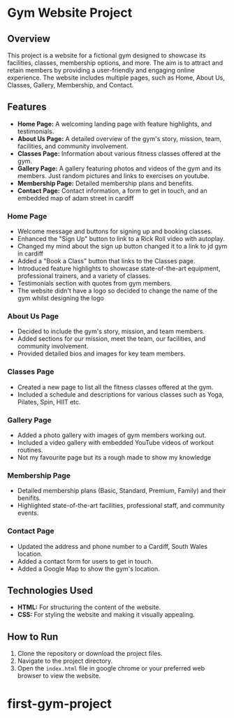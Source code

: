 # Gym Website Project

## Overview
This project is a website for a fictional gym designed to showcase its facilities, classes, membership options, and more. The aim is to attract and retain members by providing a user-friendly and engaging online experience. The website includes multiple pages, such as Home, About Us, Classes, Gallery, Membership, and Contact.

## Features
- **Home Page:** A welcoming landing page with feature highlights, and testimonials.
- **About Us Page:** A detailed overview of the gym's story, mission, team, facilities, and community involvement.
- **Classes Page:** Information about various fitness classes offered at the gym.
- **Gallery Page:** A gallery featuring photos and videos of the gym and its members. Just random pictures and links to exercises on youtube.
- **Membership Page:** Detailed membership plans and benefits.
- **Contact Page:** Contact information, a form to get in touch, and an embedded map of adam street in cardiff

### Home Page
-  Welcome message and buttons for signing up and booking classes.
- Enhanced the "Sign Up" button to link to a Rick Roll video with autoplay.
- Changed my mind about the sign up button changed it to a link to jd gym in cardiff
- Added a "Book a Class" button that links to the Classes page.
- Introduced feature highlights to showcase state-of-the-art equipment, professional trainers, and a variety of classes.
- Testimonials section with quotes from gym members.
- The website didn't have a logo so decided to change the name of the gym whilst designing the logo

### About Us Page
- Decided to include the gym's story, mission, and team members.
- Added sections for our mission, meet the team, our facilities, and community involvement.
- Provided detailed bios and images for key team members.

### Classes Page
- Created a new page to list all the fitness classes offered at the gym.
- Included a schedule and descriptions for various classes such as Yoga, Pilates, Spin, HIIT etc.

### Gallery Page
- Added a photo gallery with images of gym members working out.
- Included a video gallery with embedded YouTube videos of workout routines.
- Not my favourite page but its a rough made to show my knowledge

### Membership Page
- Detailed membership plans (Basic, Standard, Premium, Family) and their benifits.
- Highlighted state-of-the-art facilities, professional staff, and community events.

### Contact Page
- Updated the address and phone number to a Cardiff, South Wales location.
- Added a contact form for users to get in touch.
- Added a Google Map to show the gym's location.

## Technologies Used
- **HTML:** For structuring the content of the website.
- **CSS:** For styling the website and making it visually appealing.

## How to Run
1. Clone the repository or download the project files.
2. Navigate to the project directory.
3. Open the `index.html` file in google chrome or your preferred web browser to view the website.




# first-gym-project
